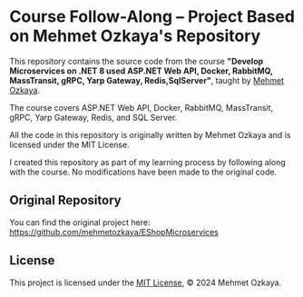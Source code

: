 # Course Follow-Along – Project Based on Mehmet Ozkaya's Repository

This repository contains the source code from the course **"Develop Microservices on .NET 8 used ASP.NET Web API, Docker, RabbitMQ, MassTransit, gRPC, Yarp Gateway, Redis,SqlServer"**, taught by [Mehmet Ozkaya]([https://github.com/mehmetozkaya]).

The course covers ASP.NET Web API, Docker, RabbitMQ, MassTransit, gRPC, Yarp Gateway, Redis, and SQL Server.

All the code in this repository is originally written by Mehmet Ozkaya and is licensed under the MIT License.

I created this repository as part of my learning process by following along with the course. No modifications have been made to the original code.

## Original Repository

You can find the original project here: https://github.com/mehmetozkaya/EShopMicroservices

## License

This project is licensed under the [MIT License](./LICENSE), © 2024 Mehmet Ozkaya.
